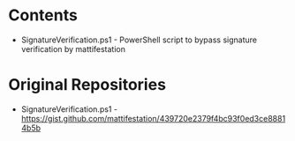 # Contents

* SignatureVerification.ps1 - PowerShell script to bypass signature verification by mattifestation 

# Original Repositories 

* SignatureVerification.ps1 - https://gist.github.com/mattifestation/439720e2379f4bc93f0ed3ce88814b5b
